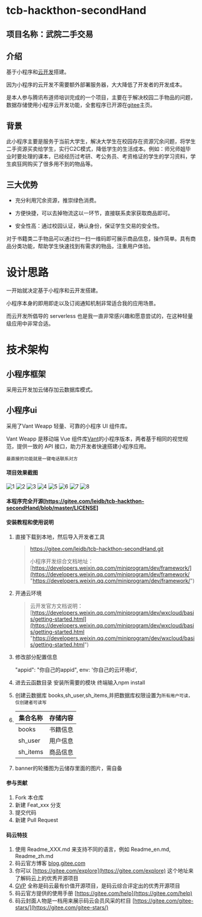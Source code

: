 # tcb-hackthon-secondHand

## 项目名称：武院二手交易

## 介绍

基于小程序和[云开发](https://cloud.tencent.com/product/tcb?from=10680)搭建。

因为小程序的云开发不需要额外部署服务器，大大降低了开发者的开发成本。

是本人参与腾讯布道师培训完成的一个项目，主要在于解决校园二手物品的问题，数据存储使用小程序云开发功能，全套程序已开源在[gitee](https://gitee.com/leidb/tcb-hackthon-secondHand/)主页。



## 背景			

此小程序主要是服务于当前大学生，解决大学生在校园存在资源冗余问题，将学生二手资源买卖给学生，实行C2C模式，降低学生的生活成本。例如：师兄师姐毕业时要处理的课本，已经经历过考研、考公务员、考资格证的学生的学习资料，学生疯狂网购买了很多用不到的物品等。

## 三大优势

* 充分利用冗余资源，推崇绿色消费。

* 方便快捷，可以去掉物流这以一环节，直接联系卖家获取商品即可。

* 安全性高：通过校园认证，确认身份，保证学生交易的安全性。

对于书籍类二手物品可以通过扫一扫一维码即可展示商品信息，操作简单。具有商品分类功能，帮助学生快速找到有需求的物品，注重用户体验。

# 设计思路

一开始就决定基于小程序和云开发搭建。

小程序本身的即用即走以及订阅通知机制非常适合我的应用场景。

而云开发所倡导的 serverless 也是我一直非常感兴趣和愿意尝试的，在这种轻量级应用中非常合适。

# **技术架构**

## **小程序框架**

采用云开发加云储存加云数据库模式。

## **小程序ui**

采用了Vant Weapp 轻量、可靠的小程序 UI 组件库。

Vant Weapp 是移动端 Vue 组件库[Vant](https://github.com/youzan/vant)的小程序版本，两者基于相同的视觉规范，提供一致的 API 接口，助力开发者快速搭建小程序应用。

`最直接的功能就是一键电话联系对方`



#### 项目效果截图
![1](./images/index.png)
![2](./images/微信图片_20200406224833.jpg)
![3](./images/微信图片_20200406224942.jpg)
![4](./images/微信图片_20200406225020.jpg)
![5](./images/微信图片_20200406225030.jpg)
![6](./images/微信图片_20200406225038.jpg)
![7](./images/微信图片_20200406225102.jpg)
![8](./images/微信图片_20200406225111.jpg)




#### 本程序完全开源[https://gitee.com/leidb/tcb-hackthon-secondHand/blob/master/LICENSE]


#### 安装教程和使用说明

1. 直接下载到本地，然后导入开发者工具

   > https://gitee.com/leidb/tcb-hackthon-secondHand.git
   >
   > 小程序开发综合文档地址：[https://developers.weixin.qq.com/miniprogram/dev/framework/](https://developers.weixin.qq.com/miniprogram/dev/framework/ "https://developers.weixin.qq.com/miniprogram/dev/framework/")

2. 开通云环境

   > 云开发官方文档说明：[https://developers.weixin.qq.com/miniprogram/dev/wxcloud/basis/getting-started.html](https://developers.weixin.qq.com/miniprogram/dev/wxcloud/basis/getting-started.html "https://developers.weixin.qq.com/miniprogram/dev/wxcloud/basis/getting-started.html")

3. 修改部分配置信息

   	"appid": "你自己的appid",
      	    env: '你自己的云环境id',

4. 进去云函数目录 安装所需要的模块 终端输入npm install

5. 创建云数据库 books,sh_user,sh_items,并把数据库权限设置为`所有用户可读，仅创建者可读写`

6. | 集合名称 | 存储内容 |
   | -------- | -------- |
   | books    | 书籍信息 |
   | sh_user  | 用户信息 |
   | sh_items | 商品信息 |

7. banner的轮播图为云储存里面的图片，需自备

   

#### 



#### 参与贡献

1.  Fork 本仓库
2.  新建 Feat_xxx 分支
3.  提交代码
4.  新建 Pull Request


#### 码云特技

1.  使用 Readme\_XXX.md 来支持不同的语言，例如 Readme\_en.md, Readme\_zh.md
2.  码云官方博客 [blog.gitee.com](https://blog.gitee.com)
3.  你可以 [https://gitee.com/explore](https://gitee.com/explore) 这个地址来了解码云上的优秀开源项目
4.  [GVP](https://gitee.com/gvp) 全称是码云最有价值开源项目，是码云综合评定出的优秀开源项目
5.  码云官方提供的使用手册 [https://gitee.com/help](https://gitee.com/help)
6.  码云封面人物是一档用来展示码云会员风采的栏目 [https://gitee.com/gitee-stars/](https://gitee.com/gitee-stars/)
